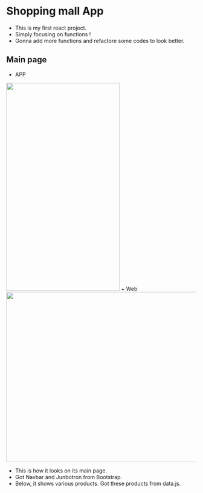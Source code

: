 # Shopping mall App

* This is my first react project.   
* Simply focusing on functions !    
* Gonna add more functions and refactore some codes to look better.   

## Main page

+ APP      
<img src="https://user-images.githubusercontent.com/62753490/116693115-6831a680-a9f8-11eb-9631-eff6e2b767d6.png" width="300" height="550">       
+ Web   
<img src="https://user-images.githubusercontent.com/62753490/116694921-d9725900-a9fa-11eb-82c7-50343a01eb07.png" width="700" height="450">    

* This is how it looks on its main page.   
* Got Navbar and Junbotron from Bootstrap.   
* Below, it shows various products. Got these products from data.js.  
